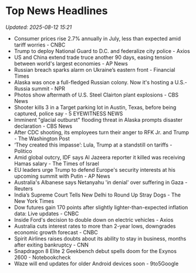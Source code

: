 # Top News Headlines

_Updated: 2025-08-12 15:21_

- Consumer prices rise 2.7% annually in July, less than expected amid tariff worries - CNBC
- Trump to deploy National Guard to D.C. and federalize city police - Axios
- US and China extend trade truce another 90 days, easing tension between world's largest economies - AP News
- Russian breach sparks alarm on Ukraine’s eastern front - Financial Times
- Alaska was once a full-fledged Russian colony. Now it's hosting a U.S.-Russia summit - NPR
- Photos show aftermath of U.S. Steel Clairton plant explosions - CBS News
- Shooter kills 3 in a Target parking lot in Austin, Texas, before being captured, police say - 5 EYEWITNESS NEWS
- Imminent "glacial outburst" flooding threat in Alaska prompts disaster declaration - CBS News
- After CDC shooting, its employees turn their anger to RFK Jr. and Trump - The Washington Post
- ‘They created this impasse’: Lula, Trump at a standstill on tariffs - Politico
- Amid global outcry, IDF says Al Jazeera reporter it killed was receiving Hamas salary - The Times of Israel
- EU leaders urge Trump to defend Europe's security interests at his upcoming summit with Putin - AP News
- Australia's Albanese says Netanyahu 'in denial' over suffering in Gaza - Reuters
- India’s Supreme Court Tells New Delhi to Round Up Stray Dogs - The New York Times
- Dow futures gain 170 points after slightly lighter-than-expected inflation data: Live updates - CNBC
- Inside Ford's decision to double down on electric vehicles - Axios
- Australia cuts interest rates to more than 2-year lows, downgrades economic growth forecast - CNBC
- Spirit Airlines raises doubts about its ability to stay in business, months after exiting bankruptcy - CNN
- Snapdragon 8 Elite 2 Geekbench debut spells doom for the Exynos 2600 - Notebookcheck
- Waze will end updates for older Android devices soon - 9to5Google